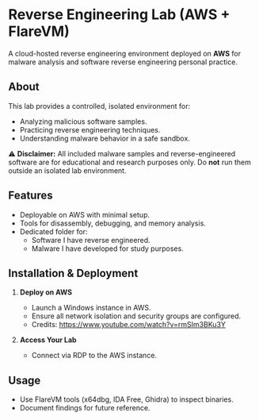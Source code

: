 # Reverse Engineering Lab (AWS + FlareVM)

A cloud-hosted reverse engineering environment deployed on **AWS** for malware analysis and software reverse engineering personal practice.  


## About
This lab provides a controlled, isolated environment for:
- Analyzing malicious software samples.
- Practicing reverse engineering techniques.
- Understanding malware behavior in a safe sandbox.

⚠️ **Disclaimer:** All included malware samples and reverse-engineered software are for educational and research purposes only. Do **not** run them outside an isolated lab environment.

## Features
- Deployable on AWS with minimal setup.
- Tools for disassembly, debugging, and memory analysis.
- Dedicated folder for:
  - Software I have reverse engineered.
  - Malware I have developed for study purposes.

## Installation & Deployment
1. **Deploy on AWS**  
   - Launch a Windows instance in AWS.
   - Ensure all network isolation and security groups are configured.  
   - Credits: https://www.youtube.com/watch?v=rmSIm3BKu3Y

2. **Access Your Lab**  
   - Connect via RDP to the AWS instance.  

## Usage
- Use FlareVM tools (x64dbg, IDA Free, Ghidra) to inspect binaries.
- Document findings for future reference.
